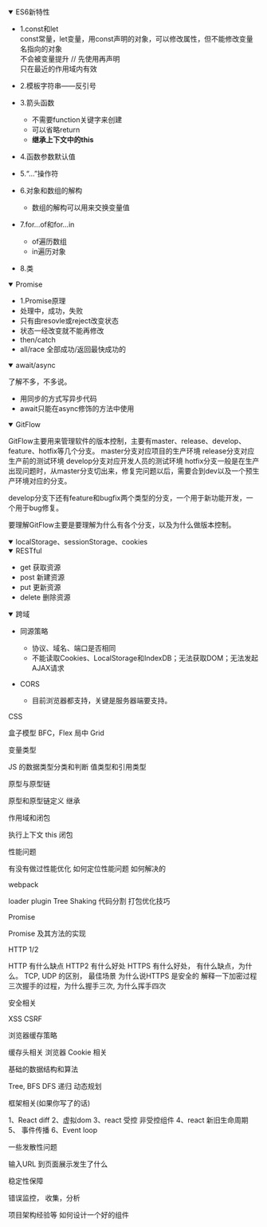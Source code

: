 <details open>
  <summary>ES6新特性</summary>

- 1.const和let  
  const常量，let变量，用const声明的对象，可以修改属性，但不能修改变量名指向的对象  
  不会被变量提升 // 先使用再声明  
  只在最近的作用域内有效  

- 2.模板字符串——反引号
- 3.箭头函数
  - 不需要function关键字来创建
  - 可以省略return
  - **继承上下文中的this**

- 4.函数参数默认值
- 5.“...”操作符
- 6.对象和数组的解构
  - 数组的解构可以用来交换变量值  

- 7.for...of和for...in
  - of遍历数组
  - in遍历对象
- 8.类

</details>

<details open>
  <summary>Promise</summary>

- 1.Promise原理  
- 处理中，成功，失败  
- 只有由resovle或reject改变状态  
- 状态一经改变就不能再修改  
- then/catch
- all/race 全部成功/返回最快成功的

</details>

<details open>
  <summary>await/async</summary>

了解不多，不多说。
  - 用同步的方式写异步代码
  - await只能在async修饰的方法中使用
</details>

<details open>
  <summary>GitFlow</summary>

  GitFlow主要用来管理软件的版本控制，主要有master、release、develop、feature、hotfix等几个分支。
  master分支对应项目的生产环境
  release分支对应生产前的测试环境
  develop分支对应开发人员的测试环境
  hotfix分支一般是在生产出现问题时，从master分支切出来，修复完问题以后，需要合到dev以及一个预生产环境对应的分支。

  develop分支下还有feature和bugfix两个类型的分支，一个用于新功能开发，一个用于bug修复。

  要理解GitFlow主要是要理解为什么有各个分支，以及为什么做版本控制。
</details>

<details open>
  <summary>localStorage、sessionStorage、cookies</summary>

</details>

<details open>
  <summary>RESTful</summary>

  - get 获取资源
  - post 新建资源
  - put 更新资源
  - delete 删除资源
</details>

<details open>
  <summary>跨域</summary>

  - 同源策略
    - 协议、域名、端口是否相同
    - 不能读取Cookies、LocalStorage和IndexDB；无法获取DOM；无法发起AJAX请求

  - CORS
    - 目前浏览器都支持，关键是服务器端要支持。
</details>


CSS

盒子模型
BFC，Flex
局中
Grid


变量类型

JS 的数据类型分类和判断
值类型和引用类型


原型与原型链

原型和原型链定义
继承


作用域和闭包

执行上下文
this
闭包


性能问题

有没有做过性能优化
如何定位性能问题
如何解决的


webpack

loader
plugin
Tree Shaking
代码分割
打包优化技巧


Promise

Promise 及其方法的实现


HTTP 1/2

HTTP 有什么缺点
HTTP2 有什么好处
HTTPS 有什么好处， 有什么缺点，为什么。
TCP, UDP 的区别，  最佳场景
为什么说HTTPS 是安全的
解释一下加密过程
三次握手的过程，为什么握手三次, 为什么挥手四次


安全相关

XSS
CSRF


浏览器缓存策略

缓存头相关
浏览器 Cookie 相关


基础的数据结构和算法

Tree,
BFS
DFS
递归
动态规划


框架相关(如果你写了的话)

1、React diff
2、虚拟dom
3、react 受控 非受控组件
4、react 新旧生命周期
5、 事件传播
6、Event loop


一些发散性问题

输入URL 到页面展示发生了什么


稳定性保障

错误监控， 收集，分析


项目架构经验等
如何设计一个好的组件
